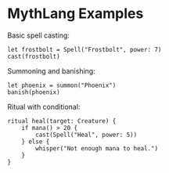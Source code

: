 # MythLang Examples

Basic spell casting:
```myth
let frostbolt = Spell("Frostbolt", power: 7)
cast(frostbolt)
```

Summoning and banishing:
```myth
let phoenix = summon("Phoenix")
banish(phoenix)
```

Ritual with conditional:
```myth
ritual heal(target: Creature) {
    if mana() > 20 {
        cast(Spell("Heal", power: 5))
    } else {
        whisper("Not enough mana to heal.")
    }
}
```
